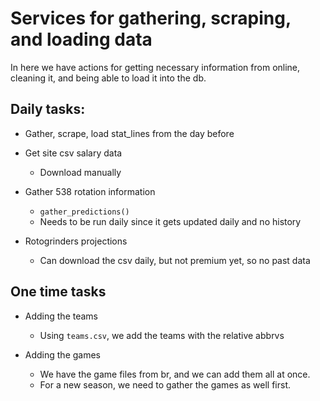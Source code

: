 # Services for gathering, scraping, and loading data

In here we have actions for getting necessary information from online, cleaning it, and being able to load it into the db.

## Daily tasks:

- Gather, scrape, load stat_lines from the day before

 - Get site csv salary data
 	- Download manually 


- Gather 538 rotation information
	- `gather_predictions()` 
	- Needs to be run daily since it gets updated daily and no history


- Rotogrinders projections
	 - Can download the csv daily, but not premium yet, so no past data


## One time tasks

- Adding the teams
	- Using `teams.csv`, we add the teams with the relative abbrvs

- Adding the games
	- We have the game files from br, and we can add them all at once.
	- For a new season, we need to gather the games as well first.